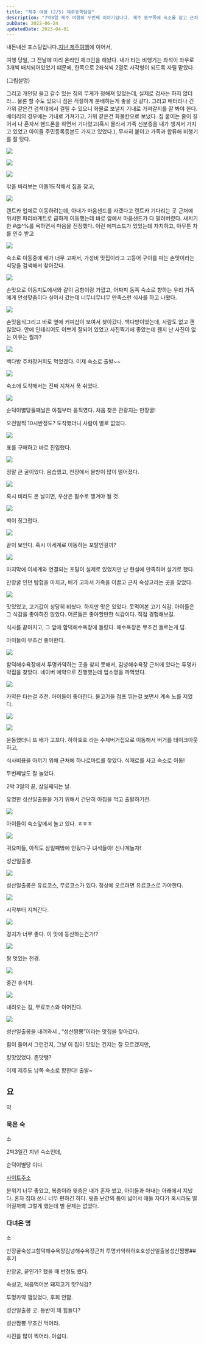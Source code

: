 ```yaml
---
title: "제주 여행 (2/5) 제주동쪽탐험"
description: "7박8일 제주 여행의 두번째 이야기입니다. 제주 동부쪽에 숙소를 잡고 근처를 탐험했다."
pubDate: 2022-06-24
updatedDate: 2023-04-01
---
```


내돈내산 포스팅입니다.[지난 제주여행](__GHOST_URL__/%EC%A0%9C%EC%A3%BC-%EC%97%AC%ED%96%89-1-5/)에 이어서,

여행 당일, 그 전날에 미리 온라인 체크인을 해놨다. 내가 타는 비행기는 좌석이 좌우로 3개씩 배치되어있었기 떄문에, 한쪽으로 2좌석씩 2열로 사각형이 되도록 자릴 맡았다.

(그림설명)

그리고 개인당 들고 갈수 있는 짐의 무게가 정해져 있었는데, 실제로 검사는 하지 않더라… 물론 할 수도 있으니 짐은 적절하게 분배하는게 좋을 것 같다. 그리고 배터리나 긴 가위 같은건 검색대에서 걸릴 수 있으니 화물로 보낼지 기내로 가져갈지를 잘 봐야 한다. 배터리의 경우에는 기내로 가져가고, 가위 같은건 화물칸으로 보냈다. 짐 붙이는 줄이 길어서 나 혼자서 핸드폰을 하면서 기다렸고(혹시 몰라서 가족 신분증을 내가 챙겨서 가지고 있었고 아이들 주민등록등본도 가지고 있었다.), 무사히 붙이고 가족과 합류해 비행기를 잘 탔다.

![](/content/images/2022/06/IMG_0038.jpeg)

![](/content/images/2022/06/IMG_0047.jpeg)

![](/content/images/2022/06/IMG_0051.jpeg)

밖을 바라보는 아들1도착해서 짐을 찾고,

![](/content/images/2022/06/IMG_0053.jpeg)

렌트카 업체로 이동하려는데, 아내가 마음샌드를 사겠다고 렌트카 기다리는 곳 근처에 위치한 파리바게트로 급하게 이동했는데 바로 앞에서 마음샌드가 다 팔려버렸다. 새치기한 #@$%가 하나도 아니고 세개를 사버려서 그렇게 되었다고 그 #$^%를 욕하면서 마음을 진정했다. 이런 에피소드가 있었는데 차치하고, 아무튼 차를 인수 받고

![](/content/images/2022/06/IMG_0056.jpeg)

숙소로 이동중에 배가 너무 고파서, 가성비 맛집이라고 고등어 구이를 파는 손맛이라는 식당을 검색해서 찾아갔다.

![](/content/images/2022/06/-----------2022-06-24------2.03.05.png)

손맛으로 이동지도에서와 같이 공항이랑 가깝고, 어짜피 동쪽 숙소로 향하는 우리 가족에게 안성맞춤이다 싶어서 갔는데 너무너무너무 만족스런 식사를 하고 나왔다.

![](/content/images/2022/06/IMG_0072.jpeg)

손맛음식그리고 바로 옆에 커피샵이 보여서 찾아갔다. 백다방이었는데, 사람도 없고 괜찮았다. 안에 인테리어도 이쁘게 잘되어 있었고 사진찍기에 좋았는데 웬지 난 사진이 없는 이유는 뭘까?

![](/content/images/2022/06/IMG_0073.jpeg)

백다방 주차장커피도 먹었겠다. 이제 숙소로 출발~~

![](/content/images/2022/06/naver_map.png)

숙소에 도착해서는 진짜 지쳐서 푹 쉬었다.

![](/content/images/2022/06/IMG_0078.jpeg)

순덕이별당둘쨰날은 아침부터 움직였다. 처음 찾은 관광지는 만장굴!

오전일찍 10시반정도? 도착했더니 사람이 별로 없었다.

![](/content/images/2022/06/IMG_0088.jpeg)

표를 구매하고 바로 진입했다.

![](/content/images/2022/06/IMG_0099.jpeg)

정말 큰 굴이었다. 음습했고, 천장에서 물방이 많이 떨어졌다.

![](/content/images/2022/06/IMG_0100.jpeg)

혹시 비라도 온 날이면, 우산은 필수로 챙겨야 될 것.

![](/content/images/2022/06/IMG_0108.jpeg)

벽이 징그럽다.

![](/content/images/2022/06/IMG_0134.jpeg)

끝이 보인다. 혹시 이세계로 이동하는 포탈인걸까?

![](/content/images/2022/06/IMG_0136.jpeg)

마지막에 이세계와 연결되는 포탈이 실제로 있었지만 난 현실에 만족하며 살기로 했다.

만장굴 인던 탐험을 마치고, 배가 고파서 가족을 이끌고 근처 숙성고라는 곳을 찾았다.

![](/content/images/2022/06/IMG_0164.jpeg)

맛있었고, 고기값이 상당히 비쌌다. 하지만 맛은 있었다. 못먹어본 고기 식감. 아이들은 그 식감을 좋아하진 않았다. 어른들은 좋아할만한 식감이다. 직접 경험해보길.

식사를 끝마치고, 그 앞에 함덕해수욕장에 들렀다. 해수욕장은 무조건 들르는게 답.

아이들이 무조건 좋아한다.

![](/content/images/2022/06/IMG_0169.jpeg)

함덕해수욕장에서 투명카약하는 곳을 찾지 못해서, 김녕해수욕장 근처에 있다는 투명카약집을 찾았다. 네이버 예약으로 진행했는데 업소명을 까먹었다.

![](/content/images/2022/06/IMG_0184.jpeg)

카약은 타는걸 추천. 아이들이 좋아한다. 물고기들 점프 뛰는걸 보면서 계속 노를 저었다.

![](/content/images/2022/06/IMG_0190.jpeg)

![](/content/images/2022/06/IMG_0198.jpeg)

운동했더니 또 배가 고프다. 하하호호 라는 수제버거집으로 이동해서 버거를 테이크아웃하고,

식사비용을 아끼기 위해 근처에 하나로마트를 찾았다. 식재료를 사고 숙소로 이동!

두번째날도 잘 놀았다.

2박 3일의 끝, 삼일째되는 날.

유명한 성산일출봉을 가기 위해서 간단히 아침을 먹고 출발하기전.

![](/content/images/2022/06/IMG_0219.jpeg)

아이들이 숙소앞에서 놀고 있다. ㅎㅎㅎ

![](/content/images/2022/06/IMG_0220.jpeg)

귀요미들, 아직도 삼일째밖에 안됬다구 녀석들아! 신나게놀자!

성산일출봉.

![](/content/images/2022/06/IMG_0222.jpeg)

성산일출봉은 유료코스, 무료코스가 있다. 정상에 오르려면 유료코스로 가야한다.

![](/content/images/2022/06/IMG_0226.jpeg)

시작부터 지쳐간다.

![](/content/images/2022/06/IMG_0250.jpeg)

경치가 너무 좋다. 이 맛에 등산하는건가!?

![](/content/images/2022/06/IMG_0252.jpeg)

짱 멋있는 전경.

![](/content/images/2022/06/IMG_0254.jpeg)

중간 휴식처.

![](/content/images/2022/06/IMG_0304.jpeg)

내려오는 길, 무료코스와 이어진다.

![](/content/images/2022/06/IMG_0308.jpeg)

성산일출봉을 내려와서 , “성산짬뽕”이라는 맛집을 찾아갔다.

힘이 들어서 그런건지, 그냥 이 집이 맛있는 건지는 잘 모르겠지만,

킹맛있었다. 존맛탱?

이제 제주도 남쪽 숙소로 향한다! 출발~

## 요

약

### 묵은 숙

소

2박3일간 지낸 숙소인데,

순덕이별당 이다.

[사이트주소](https://sundeokibyeoldang.modoo.at/)

분위기 너무 좋았고, 복층이라 윗층은 내가 혼자 썼고, 아이들과 아내는 아래에서 지냈다. 혼자 침대 쓰니 너무 편하긴 하다. 윗층 난간의 틈이 넓어서 애들 자다가 혹시라도 떨어질까봐 그렇게 했는데 별 문제는 없었다.

### 다녀온 명

소

만장굴숙성고함덕해수욕장김녕해수욕장근처 투명카약하하호호성산일출봉성산짬뽕## 후기

만장굴, 끝인가? 했을 때 반정도 왔다.

숙성고, 처음먹어본 돼지고기 맛?식감?

투명카약 잼있었다, 후회 안함.

성산일출봉 굿. 등반이 꽤 힘들다?

성산짬뽕 무조건 먹어라.

사진을 많이 찍어라. 아쉽다.